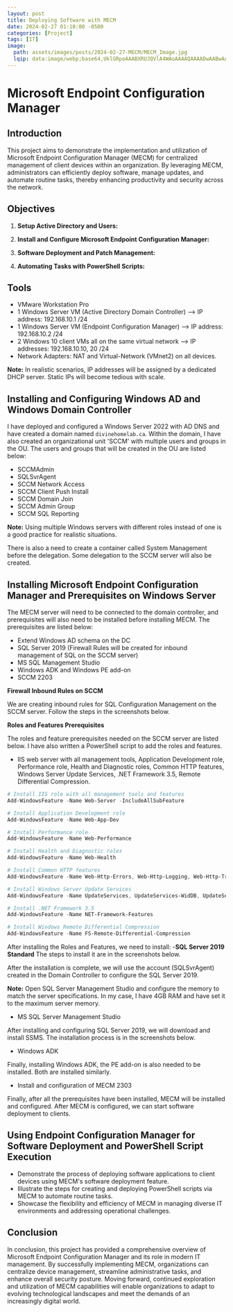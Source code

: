 ```yaml
---
layout: post
title: Deploying Software with MECM
date: 2024-02-27 01:10:00 -0500
categories: [Project]
tags: [IT]
image:
  path: assets/images/posts/2024-02-27-MECM/MECM_Image.jpg
  lqip: data:image/webp;base64,UklGRpoAAABXRUJQVlA4WAoAAAAQAAAADwAABwAAQUxQSDIAAAARL0AmbZurmr57yyIiqE8oiG0bejIYEQTgqiDA9vqnsUSI6H+oAERp2HZ65qP/VIAWAFZQOCBCAAAA8AEAnQEqEAAIAAVAfCWkAALp8sF8rgRgAP7o9FDvMCkMde9PK7euH5M1m6VWoDXf2FkP3BqV0ZYbO6NA/VFIAAAA
---
```


# Microsoft Endpoint Configuration Manager

## Introduction

This project aims to demonstrate the implementation and utilization of Microsoft Endpoint Configuration Manager (MECM) for centralized management of client devices within an organization. By leveraging MECM, administrators can efficiently deploy software, manage updates, and automate routine tasks, thereby enhancing productivity and security across the network.

## Objectives

1. **Setup Active Directory and Users:**
   
2. **Install and Configure Microsoft Endpoint Configuration Manager:**

3. **Software Deployment and Patch Management:**

4. **Automating Tasks with PowerShell Scripts:**

## Tools
- VMware Workstation Pro
- 1 Windows Server VM (Active Directory Domain Controller)  --> IP address: 192.168.10.1 /24
- 1 Windows Server VM (Endpoint Configuration Manager) --> IP address: 192.168.10.2 /24
- 2 Windows 10 client VMs all on the same virtual network --> IP addresses: 192.168.10.10, 20 /24
- Network Adapters: NAT and Virtual-Network (VMnet2) on all devices.

**Note:** In realistic scenarios, IP addresses will be assigned by a dedicated DHCP server. Static IPs will become tedious with scale.

## Installing and Configuring Windows AD and Windows Domain Controller

I have deployed and configured a Windows Server 2022 with AD DNS and have created a domain named `divinehomelab.ca`. Within the domain, I have also created an organizational unit 'SCCM' with multiple users and groups in the OU. The users and groups that will be created in the OU are listed below:

- SCCMAdmin
- SQLSvrAgent
- SCCM Network Access 
- SCCM Client Push Install 
- SCCM Domain Join 
- SCCM Admin Group
- SCCM SQL Reporting

**Note:** Using multiple Windows servers with different roles instead of one is a good practice for realistic situations.

There is also a need to create a container called System Management before the delegation. Some delegation to the SCCM server will also be created.

## Installing Microsoft Endpoint Configuration Manager and Prerequisites on Windows Server

The MECM server will need to be connected to the domain controller, and prerequisites will also need to be installed before installing MECM. The prerequisites are listed below:

- Extend Windows AD schema on the DC
- SQL Server 2019 (Firewall Rules will be created for inbound management of SQL on the SCCM server)
- MS SQL Management Studio
- Windows ADK and Windows PE add-on
- SCCM 2203

**Firewall Inbound Rules on SCCM**

We are creating inbound rules for SQL Configuration Management on the SCCM server. Follow the steps in the screenshots below.

**Roles and Features Prerequisites**

The roles and feature prerequisites needed on the SCCM server are listed below. I have also written a PowerShell script to add the roles and features.

- IIS web server with all management tools, Application Development role, Performance role, Health and Diagnostic roles, Common HTTP features, Windows Server Update Services, .NET Framework 3.5, Remote Differential Compression.

```powershell
# Install IIS role with all management tools and features
Add-WindowsFeature -Name Web-Server -IncludeAllSubFeature

# Install Application Development role
Add-WindowsFeature -Name Web-App-Dev

# Install Performance role
Add-WindowsFeature -Name Web-Performance

# Install Health and Diagnostic roles
Add-WindowsFeature -Name Web-Health

# Install Common HTTP features
Add-WindowsFeature -Name Web-Http-Errors, Web-Http-Logging, Web-Http-Tracing, Web-Default-Doc, Web-Dir-Browsing, Web-Static-Content, Web-Http-Redirect

# Install Windows Server Update Services
Add-WindowsFeature -Name UpdateServices, UpdateServices-WidDB, UpdateServices-Services

# Install .NET Framework 3.5
Add-WindowsFeature -Name NET-Framework-Features

# Install Windows Remote Differential Compression
Add-WindowsFeature -Name FS-Remote-Differential-Compression
```

After installing the Roles and Features, we need to install:
-**SQL Server 2019 Standard**
The steps to install it are in the screenshots below.

After the installation is complete, we will use the account (SQLSvrAgent) created in the Domain Controller to configure the SQL Server 2019.

**Note:** Open SQL Server Management Studio and configure the memory to match the server specifications. In my case, I have 4GB RAM and have set it to the maximum server memory.

- MS SQL Server Management Studio

After installing and configuring SQL Server 2019, we will download and install SSMS. The installation process is in the screenshots below.

- Windows ADK

Finally, installing Windows ADK, the PE add-on is also needed to be installed. Both are installed similarly.

- Install and configuration of MECM 2303

Finally, after all the prerequisites have been installed, MECM will be installed and configured. After MECM is configured, we can start software deployment to clients.

## Using Endpoint Configuration Manager for Software Deployment and PowerShell Script Execution

- Demonstrate the process of deploying software applications to client devices using MECM's software deployment feature.
- Illustrate the steps for creating and deploying PowerShell scripts via MECM to automate routine tasks.
- Showcase the flexibility and efficiency of MECM in managing diverse IT environments and addressing operational challenges.

## Conclusion

In conclusion, this project has provided a comprehensive overview of Microsoft Endpoint Configuration Manager and its role in modern IT management. By successfully implementing MECM, organizations can centralize device management, streamline administrative tasks, and enhance overall security posture. Moving forward, continued exploration and utilization of MECM capabilities will enable organizations to adapt to evolving technological landscapes and meet the demands of an increasingly digital world.
